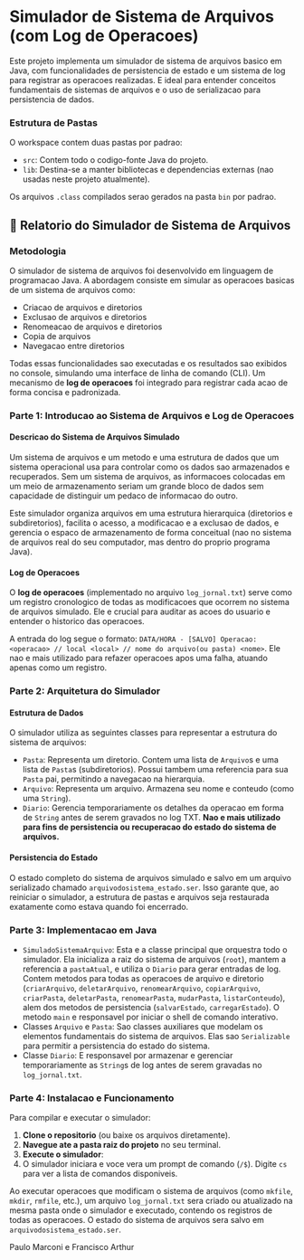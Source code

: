 # Simulador de Sistema de Arquivos (com Log de Operacoes)

Este projeto implementa um simulador de sistema de arquivos basico em Java, com funcionalidades de persistencia de estado e um sistema de log para registrar as operacoes realizadas. E ideal para entender conceitos fundamentais de sistemas de arquivos e o uso de serializacao para persistencia de dados.

### Estrutura de Pastas

O workspace contem duas pastas por padrao:

* `src`: Contem todo o codigo-fonte Java do projeto.
* `lib`: Destina-se a manter bibliotecas e dependencias externas (nao usadas neste projeto atualmente).

Os arquivos `.class` compilados serao gerados na pasta `bin` por padrao.

## 📄 Relatorio do Simulador de Sistema de Arquivos

### Metodologia

O simulador de sistema de arquivos foi desenvolvido em linguagem de programacao Java. A abordagem consiste em simular as operacoes basicas de um sistema de arquivos como:
* Criacao de arquivos e diretorios
* Exclusao de arquivos e diretorios 
* Renomeacao de arquivos e diretorios
* Copia de arquivos
* Navegacao entre diretorios

Todas essas funcionalidades sao executadas e os resultados sao exibidos no console, simulando uma interface de linha de comando (CLI). Um mecanismo de **log de operacoes** foi integrado para registrar cada acao de forma concisa e padronizada.

### Parte 1: Introducao ao Sistema de Arquivos e Log de Operacoes

#### Descricao do Sistema de Arquivos Simulado

Um sistema de arquivos e um metodo e uma estrutura de dados que um sistema operacional usa para controlar como os dados sao armazenados e recuperados. Sem um sistema de arquivos, as informacoes colocadas em um meio de armazenamento seriam um grande bloco de dados sem capacidade de distinguir um pedaco de informacao do outro.

Este simulador organiza arquivos em uma estrutura hierarquica (diretorios e subdiretorios), facilita o acesso, a modificacao e a exclusao de dados, e gerencia o espaco de armazenamento de forma conceitual (nao no sistema de arquivos real do seu computador, mas dentro do proprio programa Java).

#### Log de Operacoes

O **log de operacoes** (implementado no arquivo `log_jornal.txt`) serve como um registro cronologico de todas as modificacoes que ocorrem no sistema de arquivos simulado. Ele e crucial para auditar as acoes do usuario e entender o historico das operacoes.

A entrada do log segue o formato: `DATA/HORA - [SALVO] Operacao: <operacao> // local <local> // nome do arquivo(ou pasta) <nome>`. Ele nao e mais utilizado para refazer operacoes apos uma falha, atuando apenas como um registro.

### Parte 2: Arquitetura do Simulador

#### Estrutura de Dados

O simulador utiliza as seguintes classes para representar a estrutura do sistema de arquivos:

* `Pasta`: Representa um diretorio. Contem uma lista de `Arquivo`s e uma lista de `Pasta`s (subdiretorios). Possui tambem uma referencia para sua `Pasta` pai, permitindo a navegacao na hierarquia.
* `Arquivo`: Representa um arquivo. Armazena seu nome e conteudo (como uma `String`).
* `Diario`: Gerencia temporariamente os detalhes da operacao em forma de `String` antes de serem gravados no log TXT. **Nao e mais utilizado para fins de persistencia ou recuperacao do estado do sistema de arquivos.**

#### Persistencia do Estado

O estado completo do sistema de arquivos simulado e salvo em um arquivo serializado chamado `arquivodosistema_estado.ser`. Isso garante que, ao reiniciar o simulador, a estrutura de pastas e arquivos seja restaurada exatamente como estava quando foi encerrado.

### Parte 3: Implementacao em Java

* `SimuladoSistemaArquivo`: Esta e a classe principal que orquestra todo o simulador. Ela inicializa a raiz do sistema de arquivos (`root`), mantem a referencia a `pastaAtual`, e utiliza o `Diario` para gerar entradas de log. Contem metodos para todas as operacoes de arquivo e diretorio (`criarArquivo`, `deletarArquivo`, `renomearArquivo`, `copiarArquivo`, `criarPasta`, `deletarPasta`, `renomearPasta`, `mudarPasta`, `listarConteudo`), alem dos metodos de persistencia (`salvarEstado`, `carregarEstado`). O metodo `main` e responsavel por iniciar o shell de comando interativo.
* Classes `Arquivo` e `Pasta`: Sao classes auxiliares que modelam os elementos fundamentais do sistema de arquivos. Elas sao `Serializable` para permitir a persistencia do estado do sistema.
* Classe `Diario`: E responsavel por armazenar e gerenciar temporariamente as `String`s de log antes de serem gravadas no `log_jornal.txt`.

### Parte 4: Instalacao e Funcionamento

Para compilar e executar o simulador:

1.  **Clone o repositorio** (ou baixe os arquivos diretamente).
2.  **Navegue ate a pasta raiz do projeto** no seu terminal.
3.  **Execute o simulador**:
4.  O simulador iniciara e voce vera um prompt de comando (`/$`). Digite `cs` para ver a lista de comandos disponiveis.

Ao executar operacoes que modificam o sistema de arquivos (como `mkfile`, `mkdir`, `rmfile`, etc.), um arquivo `log_jornal.txt` sera criado ou atualizado na mesma pasta onde o simulador e executado, contendo os registros de todas as operacoes. O estado do sistema de arquivos sera salvo em `arquivodosistema_estado.ser`.


Paulo Marconi e Francisco Arthur 

